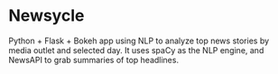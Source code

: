 # Newsycle
Python + Flask + Bokeh app using NLP to analyze top news stories by media outlet and selected day. It uses spaCy as the NLP engine, and NewsAPI to grab summaries of top headlines.

